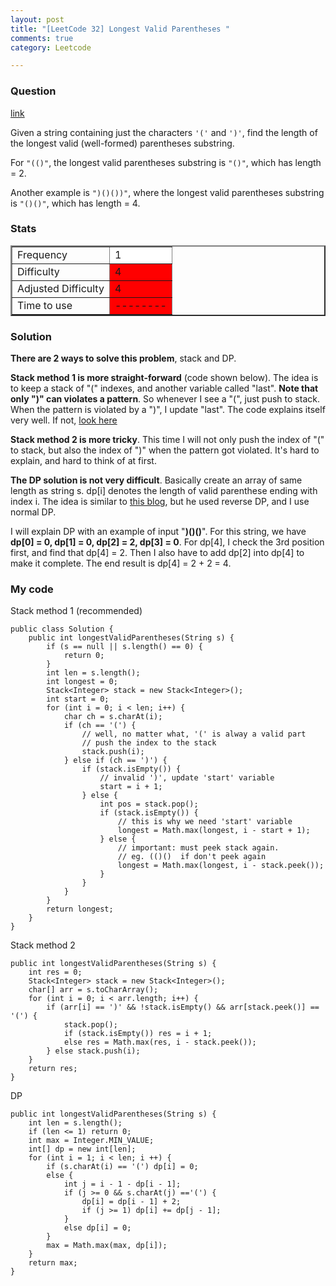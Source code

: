 ```yaml
---
layout: post
title: "[LeetCode 32] Longest Valid Parentheses "
comments: true
category: Leetcode

---
```


### Question 

[link](http://oj.leetcode.com/problems/longest-valid-parentheses/)

<div class="question-content">
            <p></p><p>Given a string containing just the characters <code>'('</code> and <code>')'</code>, find the length of the longest valid (well-formed) parentheses substring.
</p>
<p>
For <code>"(()"</code>, the longest valid parentheses substring is <code>"()"</code>, which has length = 2.
</p>
<p>
Another example is <code>")()())"</code>, where the longest valid parentheses substring is <code>"()()"</code>, which has length = 4.
</p><p></p>
          </div>
          
### Stats

<table border="2">
	<tr>
		<td>Frequency</td>
		<td bgcolor="white">1</td>
	</tr>
	<tr>
		<td>Difficulty</td>
		<td bgcolor="red">4</td>
	</tr>
	<tr>
		<td>Adjusted Difficulty</td>
		<td bgcolor="red">4</td>
	</tr>
	<tr>
		<td>Time to use</td>
		<td bgcolor="red">--------</td>
	</tr>
</table>

### Solution

__There are 2 ways to solve this problem__, stack and DP.

__Stack method 1 is more straight-forward__ (code shown below). The idea is to keep a stack of "(" indexes, and another variable called "last". __Note that only ")" can violates a pattern__. So whenever I see a "(", just push to stack. When the pattern is violated by a ")", I update "last". The code explains itself very well. If not, [look here](http://discuss.leetcode.com/questions/212/longest-valid-parentheses/1488)

__Stack method 2 is more tricky__. This time I will not only push the index of "(" to stack, but also the index of ")" when the pattern got violated. It's hard to explain, and hard to think of at first. 

__The DP solution is not very difficult__. Basically create an array of same length as string s. dp\[i\] denotes the length of valid parenthese ending with index i. The idea is similar to [this blog](http://blog.csdn.net/abcbc/article/details/8826782), but he used reverse DP, and I use normal DP. 

I will explain DP with an example of input "__)()()__". For this string, we have __dp\[0\] = 0, dp\[1\] = 0, dp\[2\] = 2, dp\[3\] = 0__. For dp\[4\], I check the 3rd position first, and find that dp\[4\] = 2. Then I also have to add dp\[2\] into dp\[4\] to make it complete. The end result is dp\[4\] = 2 + 2 = 4. 

### My code 

Stack method 1 (recommended)

    public class Solution {
        public int longestValidParentheses(String s) {
            if (s == null || s.length() == 0) {
                return 0;
            }
            int len = s.length();
            int longest = 0;
            Stack<Integer> stack = new Stack<Integer>();
            int start = 0;
            for (int i = 0; i < len; i++) {
                char ch = s.charAt(i);
                if (ch == '(') {
                    // well, no matter what, '(' is alway a valid part
                    // push the index to the stack
                    stack.push(i);
                } else if (ch == ')') {
                    if (stack.isEmpty()) {
                        // invalid ')', update 'start' variable
                        start = i + 1;
                    } else {
                        int pos = stack.pop();
                        if (stack.isEmpty()) {
                            // this is why we need 'start' variable
                            longest = Math.max(longest, i - start + 1);
                        } else {
                            // important: must peek stack again.
                            // eg. (()()  if don't peek again 
                            longest = Math.max(longest, i - stack.peek());
                        }
                    }
                }
            }
            return longest;
        }
    }

Stack method 2

    public int longestValidParentheses(String s) {
        int res = 0;
        Stack<Integer> stack = new Stack<Integer>();
        char[] arr = s.toCharArray();
        for (int i = 0; i < arr.length; i++) {
            if (arr[i] == ')' && !stack.isEmpty() && arr[stack.peek()] == '(') {
                stack.pop();
                if (stack.isEmpty()) res = i + 1;
                else res = Math.max(res, i - stack.peek());
            } else stack.push(i);
        }
        return res;
    }

DP 

    public int longestValidParentheses(String s) {
        int len = s.length();
        if (len <= 1) return 0;
        int max = Integer.MIN_VALUE;
        int[] dp = new int[len];
        for (int i = 1; i < len; i ++) {
            if (s.charAt(i) == '(') dp[i] = 0;
            else {
                int j = i - 1 - dp[i - 1];
                if (j >= 0 && s.charAt(j) =='(') {
                    dp[i] = dp[i - 1] + 2;
                    if (j >= 1) dp[i] += dp[j - 1];
                }
                else dp[i] = 0;
            }
            max = Math.max(max, dp[i]);
        }
        return max;
    }
